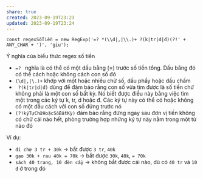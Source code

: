 ```yaml
---
share: true
created: 2023-09-19T23:23
updated: 2023-09-19T23:24
---
```


```
const regexSốTiền = new RegExp('=? *(\\d|,|\\.)+ ?(k|tr|d|đ)(?!' + ANY_CHAR + ')', 'giu');
```
Ý nghĩa của biểu thức regex số tiền
- `=? ` nghĩa là có thể có một dấu bằng (=) trước số tiền tổng. Dấu bằng đó có thể cách hoặc không cách con số đó
- `(\d|,|\.)+` khớp với một hoặc nhiều chữ số, dấu phẩy hoặc dấu chấm
- ` ?(k|tr|d|đ)` dùng để đảm bảo rằng con số vừa tìm được là số tiền chứ không phải là một con số bất kỳ. Nó biết được điều này bằng việc tìm một trong các ký tự k, tr, d hoặc đ. Các ký tự này có thể có hoặc không có một dấu cách với con số đứng trước nó
- `(?!kýTựChữHoặcSốBấtKỳ)` đảm bảo rằng đứng ngay sau đơn vị tiền không có chữ cái nào hết, phòng trường hợp những ký tự này nằm trong một từ nào đó

Ví dụ:
- `đi chợ 3 tr + 30k`          → bắt được `3 tr`, `40k`
- `gạo 30k + rau 40k = 70k`    → bắt được `30k`, `40k`, `= 70k`
- `sách 40 trang, 10 đèn cầy`  → không bắt được cái nào, dù có `40 tr` và `10 đ` ở trong đó
